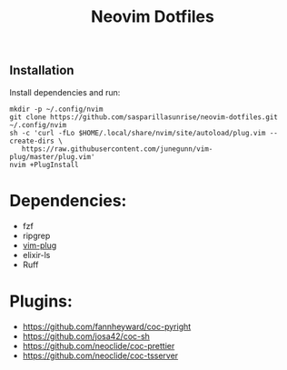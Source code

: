 <h1 align="center">Neovim Dotfiles</h1>
<br>

Installation
------------

Install dependencies and run:

    mkdir -p ~/.config/nvim
    git clone https://github.com/sasparillasunrise/neovim-dotfiles.git ~/.config/nvim
    sh -c 'curl -fLo $HOME/.local/share/nvim/site/autoload/plug.vim --create-dirs \
       https://raw.githubusercontent.com/junegunn/vim-plug/master/plug.vim'
    nvim +PlugInstall


# Dependencies:
  - fzf
  - ripgrep
  - [vim-plug](https://github.com/junegunn/vim-plug)
  - elixir-ls
  - Ruff


# Plugins:
  - https://github.com/fannheyward/coc-pyright
  - https://github.com/josa42/coc-sh
  - https://github.com/neoclide/coc-prettier
  - https://github.com/neoclide/coc-tsserver


